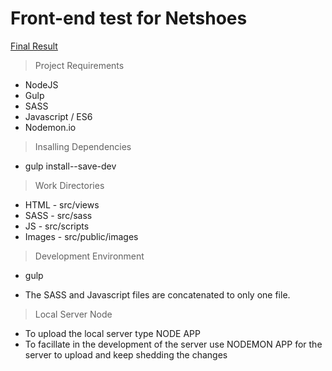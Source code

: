 # Front-end test for Netshoes


[Final Result](http://test-netshoes.herokuapp.com/)

> Project Requirements

* NodeJS
* Gulp
* SASS
* Javascript / ES6
* Nodemon.io

> Insalling Dependencies

* gulp install--save-dev

> Work Directories

* HTML - src/views
* SASS - src/sass
* JS - src/scripts
* Images - src/public/images

> Development Environment

* gulp

- The SASS and Javascript files are concatenated to only one file.

> Local Server Node

* To upload the local server type NODE APP
* To facillate in the development of the server use NODEMON APP for the server to upload and keep shedding the changes